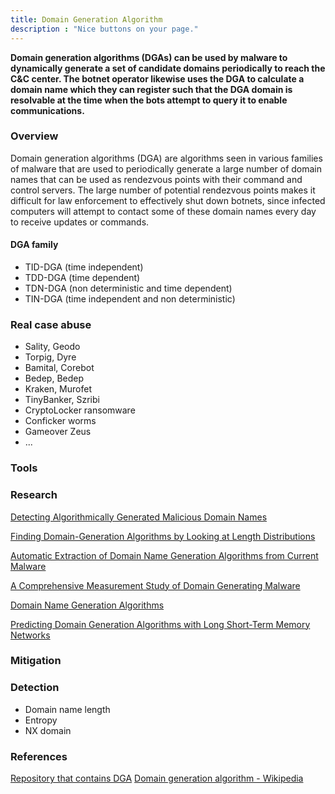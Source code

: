 ```yaml
---
title: Domain Generation Algorithm
description : "Nice buttons on your page."
---
```

**Domain generation algorithms (DGAs) can be used by malware to dynamically generate a set of candidate domains periodically to reach the C&C center. The botnet operator likewise uses the DGA to calculate a domain name which they can register such that the DGA domain is resolvable at the time when the bots attempt to query it to enable communications.**

### Overview <a id="chapter-1"></a>

Domain generation algorithms (DGA) are algorithms seen in various families of malware that are used to periodically generate a large number of domain names that can be used as rendezvous points with their command and control servers. The large number of potential rendezvous points makes it difficult for law enforcement to effectively shut down botnets, since infected computers will attempt to contact some of these domain names every day to receive updates or commands. 

#### DGA family

+ TID-DGA (time independent)
+ TDD-DGA (time dependent)
+ TDN-DGA (non deterministic and time dependent)
+ TIN-DGA  (time independent and non deterministic)


### Real case abuse<a id="chapter-2"></a>

+ Sality, Geodo
+ Torpig, Dyre
+ Bamital, Corebot
+ Bedep, Bedep
+ Kraken, Murofet
+ TinyBanker, Szribi
+ CryptoLocker ransomware
+ Conficker worms
+ Gameover Zeus
+ ...

### Tools <a id="chapter-3"></a>


### Research <a id="chapter-4"></a>

[Detecting Algorithmically Generated Malicious Domain Names](https://cesg.tamu.edu/wp-content/uploads/2012/04/reddy_papers/imc2010-yadav.pdf)

[Finding Domain-Generation Algorithms by Looking at Length Distributions](https://pdfs.semanticscholar.org/bc12/34d57c2bfae6bcc6a8f1f1743ba42b8317ed.pdf)

[Automatic Extraction of Domain Name Generation Algorithms from Current Malware](https://pdfs.semanticscholar.org/6bde/0f61a5707f5bd01266bba63fd348c15af579.pdf)

[A Comprehensive Measurement Study of Domain Generating Malware](https://www.usenix.org/system/files/conference/usenixsecurity16/sec16_paper_plohmann.pdf)

[Domain Name Generation Algorithms](https://is.muni.cz/th/b17r9/thesis_448416.pdf)

[Predicting Domain Generation Algorithms with Long Short-Term Memory Networks](http://www.covert.io/research-papers/deep-learning-security/Predicting%20Domain%20Generation%20Algorithms%20with%20Long%20Short-Term%20Memory%20Networks.pdf)

### Mitigation <a id="chapter-5"></a>

### Detection <a id="chapter-6"></a>

+ Domain name length
+ Entropy
+ NX domain

### References <a id="chapter-7"></a>
[Repository that contains DGA](https://github.com/andrewaeva/DGA)
[Domain generation algorithm - Wikipedia](https://en.wikipedia.org/wiki/Domain_generation_algorithm)